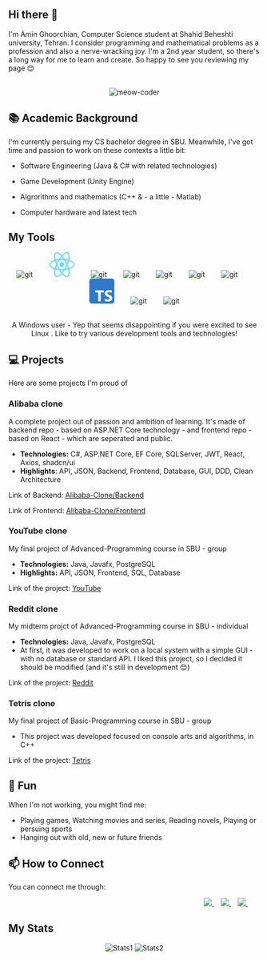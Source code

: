 ## Hi there 👋

I'm Amin Ghoorchian, Computer Science student at Shahid Beheshti university, Tehran. I consider programming and mathematical problems as a profession and also a nerve-wracking joy. I'm a 2nd year student, so there's a long way for me to learn and create. So happy to see you reviewing my page 😊

<br />
<div align="center">
    <img src="meow-coding.gif" alt="meow-coder" height=400 width=400>
</div>


## 📚 Academic Background

I'm currently persuing my CS bachelor degree in SBU. Meanwhile, I've got time and passion to work on these contexts a little bit:

- Software Engineering (Java & C# with related technologies)

- Game Development (Unity Engine)

- Algrorithms and mathematics (C++ & - a little - Matlab)

- Computer hardware and latest tech

## My Tools

<div align="center">
    <img src="icons/git.svg" alt="git" height=50 width=50>
    <img width=25>
    <img src="icons/react.svg" alt="git" height=50 width=50>
    <img width=25>
    <img src="icons/python.svg" alt="git" height=50 width=50>
    <img width=25>
    <img src="icons/c++.svg" alt="git" height=50 width=50>
    <img width=25>
    <img src="icons/java.svg" alt="git" height=50 width=50>
    <img width=25>
    <img src="icons/csharp.svg" alt="git" height=50 width=50>
    <img width=25>
    <img src="icons/js.svg" alt="git" height=50 width=50>
    <img width=25>
    <img src="icons/ts.svg" alt="git" height=50 width=50>
    <img width=25>
    <img src="icons/postgres.svg" alt="git" height=50 width=50>
    <img width=25>
    <img src="icons/mss.svg" alt="git" height=50 width=50>
</div>

<br>
<p align="center">A Windows user - Yep that seems disappointing if you were excited to see Linux . Like to try various development tools and technologies!</p>

## 💻 Projects
Here are some projects I'm proud of

### Alibaba clone

A complete project out of passion and ambition of learning. It's made of backend repo - based on ASP.NET Core technology - and frontend repo - based on React - which are seperated and public.

- **Technologies:** C#, ASP.NET Core, EF Core, SQLServer, JWT, React, Axios, shadcn/ui
- **Highlights**: API, JSON, Backend, Frontend, Database, GUI, DDD, Clean Architecture

Link of Backend: [Alibaba-Clone/Backend](https://github.com/AminGh05/Alibaba-Clone-Backend)

Link of Frontend: [Alibaba-Clone/Frontend](https://github.com/AminGh05/Alibaba-Clone-Frontend)

### YouTube clone

My final project of Advanced-Programming course in SBU - group

- **Technologies:** Java, Javafx, PostgreSQL
- **Highlights:** API, JSON, Frontend, SQL, Database

Link of the project: [YouTube](https://github.com/AminGh05/YouTube)

### Reddit clone

My midterm projct of Advanced-Programming course in SBU - individual

- **Technologies:** Java, Javafx, PostgreSQL
- At first, it was developed to work on a local system with a simple GUI - with no database or standard API. I liked this project, so I decided it should be modified (and it's still in development 😊)

Link of the project: [Reddit](https://github.com/AminGh05/Reddit)

### Tetris clone

My final project of Basic-Programming course in SBU - group

- This project was developed focused on console arts and algorithms, in C++

Link of the project: [Tetris](https://github.com/osumy/Tetris)

## 🎉 Fun

When I'm not working, you might find me:

- Playing games, Watching movies and series, Reading novels, Playing or persuing sports
- Hanging out with old, new or future friends

## 📫 How to Connect

You can connect me through: 

<div align="right">
    <a href="https://t.me/AminGh05">
        <img src="https://img.shields.io/badge/Telegram-2CA5E0?style=for-the-badge&logo=telegram&logoColor=white" />
    </a>
    <img width=10 />
    <a href="https://www.kaggle.com/AminGh05">
        <img src="https://img.shields.io/badge/Kaggle-20BEFF?style=for-the-badge&logo=kaggle&logoColor=white" />
    </a>
    <img width=10 />
    <a href="https://www.linkedin.com/in/amin-ghoorchian">
        <img src="https://img.shields.io/badge/LinkedIn-0077B5?style=for-the-badge&logo=linkedin&logoColor=white" />
    </a>
    <img width=25 />
</div>

## My Stats

<div align="center">
    <img src="https://github-readme-stats.vercel.app/api?username=AminGh05&theme=dark&show_icons=true&hide_border=true&count_private=true" alt="Stats1" height="150">
    <img src="https://github-readme-stats.vercel.app/api/top-langs/?username=AminGh05&theme=dark&show_icons=true&hide_border=true&layout=compact" alt="Stats2" height="150">
</div>
